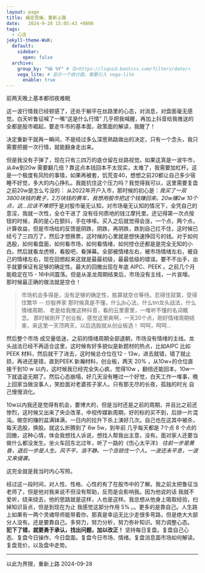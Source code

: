 ```yaml
---
layout: page
title: 痛定思痛、重新上路
date:   2024-9-28 15:05:43 +0800
tags:
  - 心法
jekyll-theme-WuK:
  default:
    sidebar:
      open: false
  archive:
    group_by: "%b %Y" # 见<https://liquid.bootcss.com/filters/date/>
    vega_lite: # 显示一个统计图，需要引入 vega-lite
      enable: true
---
```


前两天晚上基本都彻夜难眠  

这一波行情我已经顿感了，还处于躺平在丝路里的心态，对消息，对盘面毫无感觉。白天听鲁征喊了一嘴“这是什么行情” 几乎把我喊醒，再加上抖音给我推送的全都是股市崛起，要走牛市的基本面，政策面的解读，我醒了！  

决定重新干就再一瞬间，不是经过多么深思熟路做出的决定，只有一个念头，我只需要把握一次行情，就能翻身走出来。  

但是我没有子弹了，现在只有三四万的底仓留在丝路视觉。如果这真是一波牛市，从4w到20w 需要翻几倍？靠这点本钱回本不太现实，太难了，我需要加杠杆。这是一个极度有风险的事情，如果再被套，饥荒变40，想想之前20都让自己多少宿睡不好觉，多大的内心挣扎。我能抗住这个压力吗？我觉得我可以，这里需要复盘之前20w是怎么亏没的：
从2022年开户入市，那时候的初心是：*我买了一双3800块钱的靴子，2万块钱的赛车，我想用股市把这个钱赚回来。20w赚2w 10个点，这...应该不难把*于是对股市毫无认知，对市场毫无认知的情况下，全凭自己的意淫，我就一次性，全仓干进了 没有任何质地的钱江摩托里。还记得第一次点按钮的时候，真的是心在颤抖，手在哆嗦。买入之后就觉得会涨，一个点，两个点，计算收益，但是市场给的反馈是阴跌，阴跌，再阴跌，跌到自己扛不住，这时候已经亏了三四万了，然后才想换票，这时候的心里就是想快速挣回亏的钱。对于如何选股，如何看盘面，如何看市场，如何看情绪，如何控仓还都是是完全无知的小白。然后就看龙虎榜，看股吧，看弹幕。全部被情绪左右，被市场情绪左右，被自己的情绪左右，现在回想起来这就是最最初级，最最低级的错误。要不不出手，出手就要保证有足够的确定性。最大的回撤出现在年底 AIPC、PEEK 。之前几个月能稳定在15 - 16中间震荡。但是从圣龙周期结束后，市场没有主线，一片哀嚎。那时候最正确的做法就是空仓！ 
> 市场机会多得是，没有足够的确定性，胜算就空仓等待。忍得住寂寞，受得住繁华 -- 炒股养家
那时候真是不懂，什么jb心法，什么tm龙头战法，什么情绪周期， 老是给我推这种抖音，看的云里雾里，一堆听不懂的名词概念。
那时候刚开了创业板，感觉这里爽啊，一天20个点，刚好情绪周期结束，来这里一天顶两天，以后选股就从创业板选！
呵呵，呵呵...  

然后整个市场 成交量低迷，之前的情绪周期全部退朝，市场没有情绪的主线。龙头战法已经不再适合这里，这时候有好多貌似是新题材的热点，比如AIPC 比如PEEK 材料，然后就干了进去，这时候总仓位在12 - 13w，进去就错，错了就止损，再进还是错，直到PEEK 新瀚材料，创业板，两天 20% ，从10w+的仓位直接干到10 w 以内，这时候我已经完全失心疯，觉得10w ，翻倍还能回本，10w一下就遥遥无期了。然后心态崩塌，好几天没有睡过一个好觉，白天工作一堆事，晚上回家当做没事人，笑脸面对老婆孩子家人。只有那无尽的长夜，孤独的时光 自己慢慢消化。  

10w以内我还是觉得有机会，要博大的，但是当时还是之前的周期，并且比之前还惨烈，这时候又出来了央企改革，中视传媒新周期，好的标的买不到，后排一片混沌。做空的赚的盆满钵满，一日内的拉升下杀上演好几次。自己也在这其中被杀，每天选股，换股。就这么折腾到了 6w 5w，到年前 几乎每天都是 7个点 8 个点的回撤，这种心情，体会我想找人诉说，想找人帮我出主意，没有。面对家人还要当做什么都没发生。坐火车回东北过年，听了一路的《伤心太平洋》 *往前一步是黄昏，退后一步是人生。风不平，浪不静。一个岛锁住一个人。一波还未平息，一波又来侵袭。*

这完全就是我当时内心写照。  

  经过这一段时间，对人性、性格、心性的有了在股市中的了解。我之前太把鲁征当老师了，但是他对我来说不但没有帮助，反而是会影响我。因为他说的话 我就不爱听，绕来绕去，他的思路就是这样，人也是这样。我总想从他身上吸取经验，扫掉知识盲点，但是到现在为止 我感觉这部分作用 5% 。。更多的是靠自己。人生路上如果有一两个灵魂导师能带着你，那真是幸运无比少走很多弯路，但是绝大大部分人没有。还是要靠自己。多努力，努力分析，努力弥补知识。努力调整心态。
**犯下了错，就要勇于承认，找出问题，加以改正！**
坚持每日复盘。复盘自己心态、复盘今日操作、今日盘面。复盘今日市场、情绪。复盘消息面市场如何解读。复盘竞价，以及盘中走势。

***
以此为界限，重新上路 2024-09-28